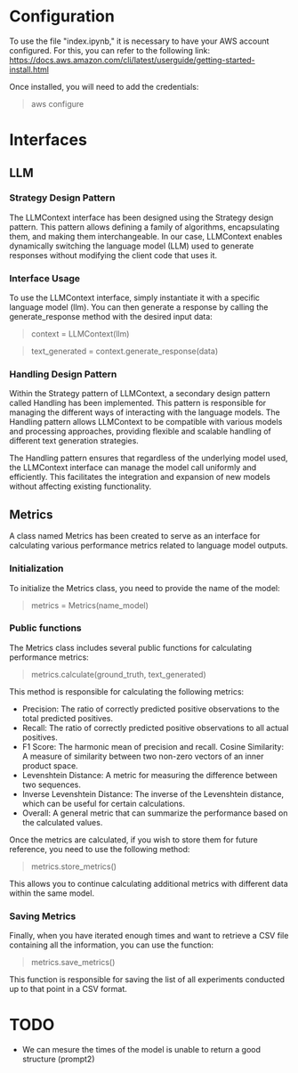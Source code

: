 # Configuration
To use the file "index.ipynb," it is necessary to have your AWS account configured. For this, you can refer to the following link: https://docs.aws.amazon.com/cli/latest/userguide/getting-started-install.html

Once installed, you will need to add the credentials:
> aws configure

# Interfaces
## LLM
### Strategy Design Pattern
The LLMContext interface has been designed using the Strategy design pattern. This pattern allows defining a family of algorithms, encapsulating them, and making them interchangeable. In our case, LLMContext enables dynamically switching the language model (LLM) used to generate responses without modifying the client code that uses it.

### Interface Usage
To use the LLMContext interface, simply instantiate it with a specific language model (llm). You can then generate a response by calling the generate_response method with the desired input data:

> context = LLMContext(llm)

> text_generated = context.generate_response(data)

### Handling Design Pattern
Within the Strategy pattern of LLMContext, a secondary design pattern called Handling has been implemented. This pattern is responsible for managing the different ways of interacting with the language models. The Handling pattern allows LLMContext to be compatible with various models and processing approaches, providing flexible and scalable handling of different text generation strategies.

The Handling pattern ensures that regardless of the underlying model used, the LLMContext interface can manage the model call uniformly and efficiently. This facilitates the integration and expansion of new models without affecting existing functionality.

## Metrics
A class named Metrics has been created to serve as an interface for calculating various performance metrics related to language model outputs.

### Initialization
To initialize the Metrics class, you need to provide the name of the model:
> metrics = Metrics(name_model)

### Public functions
The Metrics class includes several public functions for calculating performance metrics:
> metrics.calculate(ground_truth, text_generated)

This method is responsible for calculating the following metrics:
- Precision: The ratio of correctly predicted positive observations to the total predicted positives.
- Recall: The ratio of correctly predicted positive observations to all actual positives.
- F1 Score: The harmonic mean of precision and recall.
Cosine Similarity: A measure of similarity between two non-zero vectors of an inner product space.
- Levenshtein Distance: A metric for measuring the difference between two sequences.
- Inverse Levenshtein Distance: The inverse of the Levenshtein distance, which can be useful for certain calculations.
- Overall: A general metric that can summarize the performance based on the calculated values.

Once the metrics are calculated, if you wish to store them for future reference, you need to use the following method:
> metrics.store_metrics()

This allows you to continue calculating additional metrics with different data within the same model.

### Saving Metrics
Finally, when you have iterated enough times and want to retrieve a CSV file containing all the information, you can use the function:
> metrics.save_metrics()

This function is responsible for saving the list of all experiments conducted up to that point in a CSV format.

# TODO
- We can mesure the times of the model is unable to return a good structure (prompt2)